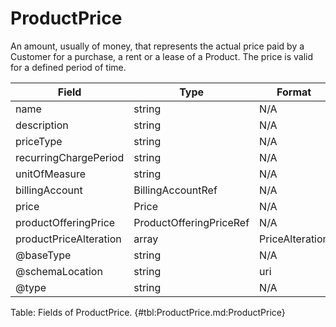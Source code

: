 <!--
    ATTENTION: This file was generated via gradle!
               Do NOT manually edit this file! Any such changes will be overwritten!
-->

# ProductPrice

An amount, usually of money, that represents the actual price paid by a Customer for a purchase, a rent or a lease of a Product.
The price is valid for a defined period of time.

| Field | Type | Format | Required |
|-------|---|--------|---|
| name | string | N/A | No |
| description | string | N/A | No |
| priceType | string | N/A | Yes |
| recurringChargePeriod | string | N/A | No |
| unitOfMeasure | string | N/A | No |
| billingAccount | BillingAccountRef | N/A | No |
| price | Price | N/A | Yes |
| productOfferingPrice | ProductOfferingPriceRef | N/A | No |
| productPriceAlteration | array | PriceAlteration | No |
| \@baseType | string | N/A | No |
| \@schemaLocation | string | uri | No |
| \@type | string | N/A | No |

Table: Fields of ProductPrice. {#tbl:ProductPrice.md:ProductPrice}
